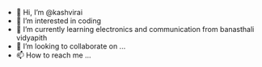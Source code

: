 - 👋 Hi, I’m @kashvirai
- 👀 I’m interested in coding
- 🌱 I’m currently learning electronics and communication from banasthali vidyapith
- 💞️ I’m looking to collaborate on ...
- 📫 How to reach me ...

<!---
kashvirai/kashvirai is a ✨ special ✨ repository because its `README.md` (this file) appears on your GitHub profile.
You can click the Preview link to take a look at your changes.
--->
